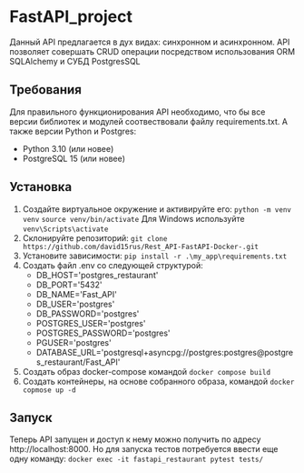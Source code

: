 # FastAPI_project

Данный API предлагается в дух видах: синхронном и асинхронном.
API позволяет совершать CRUD операции посредством использования ORM SQLAlchemy
и СУБД PostgresSQL

## Требования
Для правильного функционирования API необходимо, что бы
все версии библиотек и модулей соотвествовали файлу requirements.txt.
А также версии Python и Postgres:
- Python 3.10 (или новее)
- PostgreSQL 15 (или новее)

## Установка
1. Создайте виртуальное окружение и активируйте его:
`python -m venv venv`
`source venv/bin/activate`
Для Windows используйте `venv\Scripts\activate`
3. Склонируйте репозиторий:
`git clone https://github.com/david15rus/Rest_API-FastAPI-Docker-.git`
4. Установите зависимости:
`pip install -r .\my_app\requirements.txt`
5. Создать файл .env со следующей структурой:
    - DB_HOST='postgres_restaurant'
    - DB_PORT='5432'
    - DB_NAME='Fast_API'
    - DB_USER='postgres'
    - DB_PASSWORD='postgres'
    - POSTGRES_USER='postgres'
    - POSTGRES_PASSWORD='postgres'
    - PGUSER='postgres'
    - DATABASE_URL='postgresql+asyncpg://postgres:postgres@postgres_restaurant/Fast_API'
6. Cоздать образ docker-compose командой
`docker compose build`
7. Создать контейнеры, на основе собранного образа, командой
`docker copmose up -d`
## Запуск
Теперь API запущен и доступ к нему можно получить по адресу http://localhost:8000.
Но для запуска тестов потребуется ввести еще одну команду:
`docker exec -it fastapi_restaurant pytest tests/`
